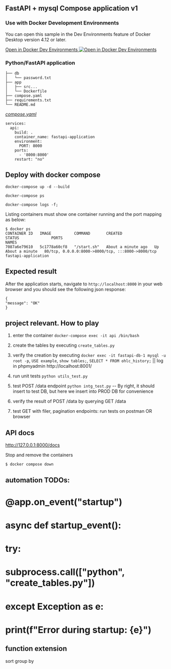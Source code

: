 ## FastAPI + mysql Compose application v1 

### Use with Docker Development Environments

You can open this sample in the Dev Environments feature of Docker Desktop version 4.12 or later.

[Open in Docker Dev Environments <img src="../open_in_new.svg" alt="Open in Docker Dev Environments" align="top"/>](https://open.docker.com/dashboard/dev-envs?url=https://github.com/docker/awesome-compose/tree/master/fastapi)

### Python/FastAPI application

<!-- Project structure:
```
├── compose.yaml
├── Dockerfile
├── requirements.txt
├── app
    ├── main.py
    ├── __init__.py

``` -->

```
├── db
│   └── password.txt
├── app
│   ├── src...
│   └── Dockerfile
├── compose.yaml
├── requirements.txt
└── README.md

```

[_compose.yaml_](compose.yaml)
```
services:
  api:
    build: .
    container_name: fastapi-application
    environment:
      PORT: 8000
    ports:
      - '8000:8000'
    restart: "no"

```

## Deploy with docker compose

```shell
docker-compose up -d --build
```

```shell
docker-compose ps
```

```shell
docker-compose logs -f;
``` 

Listing containers must show one container running and the port mapping as below:
```
$ docker ps
CONTAINER ID   IMAGE          COMMAND       CREATED              STATUS              PORTS                                               NAMES
7087a6e79610   5c1778a60cf8   "/start.sh"   About a minute ago   Up About a minute   80/tcp, 0.0.0.0:8000->8000/tcp, :::8000->8000/tcp   fastapi-application
```

## Expected result

After the application starts, navigate to `http://localhost:8000` in your web browser and you should see the following json response:
```
{
"message": "OK"
}
```



## project relevant. How to play

1. enter the container `docker-compose exec -it api /bin/bash`
2. create the tables by executing `create_tables.py`
3. verify the creation by executing `docker exec -it fastapi-db-1 mysql -u root -p`, `USE example`, `show tables;`, `SELECT * FROM ohlc_history;` || log in phpmyadmin http://localhost:8001/

4. run unit tests
`python utils_test.py`

5. test POST /data endpoint
`python intg_test.py` -- By right, it should insert to test DB, but here we insert into PROD DB for convenience 

6. verify the result of POST /data by querying GET /data

7. test GET with filer, pagination endpoints: run tests on postman OR browser



## API docs
http://127.0.0.1:8000/docs


Stop and remove the containers
```
$ docker compose down
```


## automation TODOs:

# @app.on_event("startup")
# async def startup_event():
#     try:
#         subprocess.call(["python", "create_tables.py"])
#     except Exception as e:
#         print(f"Error during startup: {e}") 


## function extension
sort
group by